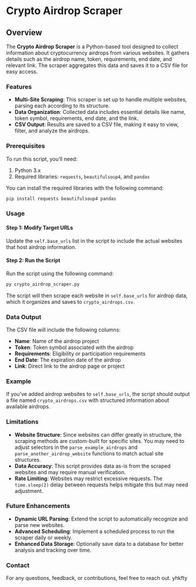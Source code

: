 # Crypto Airdrop Scraper

## Overview

The **Crypto Airdrop Scraper** is a Python-based tool designed to collect information about cryptocurrency airdrops from various websites. It gathers details such as the airdrop name, token, requirements, end date, and relevant link. The scraper aggregates this data and saves it to a CSV file for easy access.

### Features

- **Multi-Site Scraping**: This scraper is set up to handle multiple websites, parsing each according to its structure.
- **Data Organization**: Collected data includes essential details like name, token symbol, requirements, end date, and the link.
- **CSV Output**: Results are saved to a CSV file, making it easy to view, filter, and analyze the airdrops.

### Prerequisites

To run this script, you’ll need:

1. Python 3.x
2. Required libraries: `requests`, `beautifulsoup4`, and `pandas`

You can install the required libraries with the following command:

```bash
pip install requests beautifulsoup4 pandas
```

### Usage

#### Step 1: Modify Target URLs

Update the `self.base_urls` list in the script to include the actual websites that host airdrop information.

#### Step 2: Run the Script

Run the script using the following command:

```bash
py crypto_airdrop_scraper.py
```

The script will then scrape each website in `self.base_urls` for airdrop data, which it organizes and saves to `crypto_airdrops.csv`.

### Data Output

The CSV file will include the following columns:

- **Name**: Name of the airdrop project
- **Token**: Token symbol associated with the airdrop
- **Requirements**: Eligibility or participation requirements
- **End Date**: The expiration date of the airdrop
- **Link**: Direct link to the airdrop page or project

### Example

If you’ve added airdrop websites to `self.base_urls`, the script should output a file named `crypto_airdrops.csv` with structured information about available airdrops.

### Limitations

- **Website Structure**: Since websites can differ greatly in structure, the scraping methods are custom-built for specific sites. You may need to adjust selectors in the `parse_example_airdrops` and `parse_another_airdrop_website` functions to match actual site structures.
- **Data Accuracy**: This script provides data as-is from the scraped websites and may require manual verification.
- **Rate Limiting**: Websites may restrict excessive requests. The `time.sleep(2)` delay between requests helps mitigate this but may need adjustment.

### Future Enhancements

- **Dynamic URL Parsing**: Extend the script to automatically recognize and parse new websites.
- **Advanced Scheduling**: Implement a scheduled process to run the scraper daily or weekly.
- **Enhanced Data Storage**: Optionally save data to a database for better analysis and tracking over time.

### Contact

For any questions, feedback, or contributions, feel free to reach out.
yhkfty